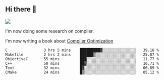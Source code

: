 


<!--
**liusy58/liusy58** is a ✨ _special_ ✨ repository because its `README.md` (this file) appears on your GitHub profile.

Here are some ideas to get you started:

- 🔭 I’m currently working on ...
- 🌱 I’m currently learning ...
- 👯 I’m looking to collaborate on ...
- 🤔 I’m looking for help with ...
- 💬 Ask me about ...
- 📫 How to reach me: ...
- 😄 Pronouns: ...
- ⚡ Fun fact: ...
-->
<!--
![](https://komarev.com/ghpvc/?username=liusy58&color=brightgreen&label=PROFILE+VIEWS)




- 🔭 I’m currently working on my .
- 📫 How to reach me:plz contact me by [email](liusy58@,ail2.sysu.edu.cn) or WeChat(LIUSIYU_58)
- 🏫 I'm an undergraduate in Sun-Yat-sen University majoring in the computer science. Expected to graduate in Spring 2021.
- 👯 I'm now interested in System such as OS, Compiler and Database. 
- 🤔 I’m looking for help with Database System.
-->

## Hi there 👋
![](https://komarev.com/ghpvc/?username=liusy58&color=brightgreen&label=PROFILE+VIEWS)



I'm now doing some research on compiler.

I'm now writing a book about [Compiler Optimization](https://github.com/liusy58/CompilerNotes/blob/master/main.pdf)


 <!--START_SECTION:waka-->

```text
C                3 hrs 5 mins    █████████▓░░░░░░░░░░░░░░░   39.16 %
Makefile         2 hrs 2 mins    ██████▒░░░░░░░░░░░░░░░░░░   25.87 %
ObjectiveC       55 mins         ███░░░░░░░░░░░░░░░░░░░░░░   11.77 %
C++              50 mins         ██▓░░░░░░░░░░░░░░░░░░░░░░   10.71 %
Text             32 mins         █▓░░░░░░░░░░░░░░░░░░░░░░░   06.89 %
CMake            24 mins         █▒░░░░░░░░░░░░░░░░░░░░░░░   05.12 %
```

<!--END_SECTION:waka-->
